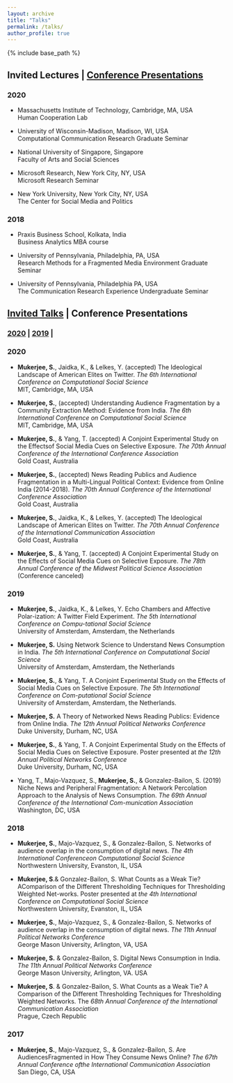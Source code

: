 ```yaml
---
layout: archive
title: "Talks"
permalink: /talks/
author_profile: true
---
```


{% include base_path %}

## Invited Lectures | [Conference Presentations](./#conference-presentations)

### 2020 

* Massachusetts Institute of Technology, Cambridge, MA, USA<br>
Human Cooperation Lab<br>

* University of Wisconsin-Madison, Madison, WI, USA<br>
Computational Communication Research Graduate Seminar<br>

* National University of Singapore, Singapore<br>
Faculty of Arts and Social Sciences<br>

* Microsoft Research, New York City, NY, USA<br>
Microsoft Research Seminar

* New York University, New York City, NY, USA<br>
The Center for Social Media and Politics<br>

### 2018
* Praxis Business School, Kolkata, India<br>
Business Analytics MBA course

* University of Pennsylvania, Philadelphia, PA, USA<br>
Research Methods for a Fragmented Media Environment Graduate Seminar<br>

* University of Pennsylvania, Philadelphia PA, USA<br>
The Communication Research Experience Undergraduate Seminar


## [Invited Talks](./#invited-talks) | Conference Presentations

### [2020](./#2020) | [2019](./#2019) |

### 2020

* **Mukerjee, S.**, Jaidka, K., & Lelkes, Y. (accepted) The Ideological Landscape of American Elites on Twitter. *The 6th International Conference on Computational Social Science*<br>MIT, Cambridge, MA, USA

* **Mukerjee, S.**, (accepted) Understanding Audience Fragmentation by a Community Extraction Method: Evidence from India. *The 6th International Conference on Computational Social Science* <br>
MIT, Cambridge, MA, USA

* **Mukerjee, S.**, & Yang, T. (accepted) A Conjoint Experimental Study on the Effectsof Social Media Cues on Selective Exposure. *The 70th Annual Conference of the International Conference Association* <br>
Gold Coast, Australia

* **Mukerjee, S.**, (accepted) News Reading Publics and Audience Fragmentation in a Multi-Lingual Political Context: Evidence from Online India (2014-2018). *The 70th Annual Conference of the International Conference Association* <br>
Gold Coast, Australia

* **Mukerjee, S.**, Jaidka, K., & Lelkes, Y. (accepted) The Ideological Landscape of American Elites on Twitter. *The 70th Annual Conference of the International Communication Association* <br>
Gold Coast, Australia

* **Mukerjee, S.**, & Yang, T. (accepted) A Conjoint Experimental Study on the Effects of Social Media Cues on Selective Exposure. *The 78th Annual Conference of the Midwest Political Science Association* (Conference canceled)

### 2019

* **Mukerjee, S.**, Jaidka, K., & Lelkes, Y. Echo Chambers and Affective Polar-ization: A Twitter Field Experiment. *The 5th International Conference on Compu-tational Social Science* <br>
University of Amsterdam, Amsterdam, the Netherlands

* **Mukerjee, S.** Using Network Science to Understand News Consumption in India. *The 5th International Conference on Computational Social Science* <br>
University of Amsterdam, Amsterdam, the Netherlands

* **Mukerjee, S.**, & Yang, T. A Conjoint Experimental Study on the Effects of Social Media Cues on Selective Exposure. *The 5th International Conference on Com-putational Social Science*<br>
University of Amsterdam, Amsterdam, the Netherlands.

* **Mukerjee, S.** A Theory of Networked News Reading Publics: Evidence from Online India. *The 12th Annual Political Networks Conference*<br>
Duke University, Durham, NC, USA

* **Mukerjee, S.**, & Yang, T. A Conjoint Experimental Study on the Effects of Social Media Cues on Selective Exposure. Poster presented at *the 12th Annual Political Networks Conference*<br>
Duke University, Durham, NC, USA

* Yang, T., Majo-Vazquez, S., **Mukerjee, S.**, & Gonzalez-Bailon, S. (2019) Niche News and Peripheral Fragmentation: A Network Percolation Approach to the Analysis of News Consumption. *The 69th Annual Conference of the International Com-munication Association*<br>
Washington, DC, USA

### 2018

* **Mukerjee, S.**, Majo-Vazquez, S., & Gonzalez-Bailon, S. Networks of audience overlap in the consumption of digital news. *The 4th International Conferenceon Computational Social Science*<br>
Northwestern University, Evanston, IL, USA

* **Mukerjee, S**.& Gonzalez-Bailon, S. What Counts as a Weak Tie? AComparison of the Different Thresholding Techniques for Thresholding Weighted Net-works. Poster presented at *the 4th International Conference on Computational Social Science*<br>
Northwestern University, Evanston, IL, USA

* **Mukerjee, S.**, Majo-Vazquez, S., & Gonzalez-Bailon, S. Networks of audience overlap in the consumption of digital news. *The 11th Annual Political Networks Conference*<br>
George Mason University, Arlington, VA, USA

* **Mukerjee, S.** & Gonzalez-Bailon, S. Digital News Consumption in India. *The 11th Annual Political Networks Conference*<br>
George Mason University, Arlington, VA. USA

* **Mukerjee, S**. & Gonzalez-Bailon, S. What Counts as a Weak Tie? A Comparison of the Different Thresholding Techniques for Thresholding Weighted Networks. The *68th Annual Conference of the International Communication Association*<br>
Prague, Czech Republic

### 2017

* **Mukerjee, S.**, Majo-Vazquez, S., & Gonzalez-Bailon, S. Are AudiencesFragmented in How They Consume News Online? *The 67th Annual Conference ofthe International Communication Association*<br>
San Diego, CA, USA
<!--stackedit_data:
eyJoaXN0b3J5IjpbLTcyMjc3NzQ5OSwyMDY0NjQ5NDExXX0=
-->
